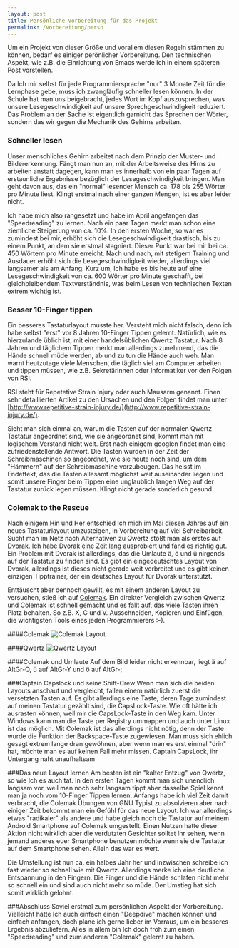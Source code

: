 ```yaml
---
layout: post
title: Persönliche Vorbereitung für das Projekt
permalink: /vorbereitung/perso
---
```

Um ein Projekt von dieser Größe und vorallem diesen Regeln stämmen zu können, bedarf es einiger perönlicher Vorbereitung.
Den technischen Aspekt, wie z.B. die Einrichtung von Emacs werde Ich in einem späteren Post vorstellen.

Da Ich mir selbst für jede Programmiersprache "nur" 3 Monate Zeit für die Lernphase gebe, muss ich zwangläufig schneller lesen können.
In der Schule hat man uns beigebracht, jedes Wort im Kopf auszusprechen, was unsere Lesegeschwindigkeit auf unsere
Sprechgeschwindigkeit reduziert. Das Problem an der Sache ist eigentlich garnicht das Sprechen der Wörter, sondern das wir
gegen die Mechanik des Gehirns arbeiten.

### Schneller lesen
Unser menschliches Gehirn arbeitet nach dem Prinzip der Muster- und Bildererkennung.
Fängt man nun an, mit der Arbeitsweise des Hirns zu arbeiten anstatt dagegen, kann man es innerhalb von ein paar Tagen auf
erstaunliche Ergebnisse bezüglich der Lesegeschwindigkeit bringen. Man geht davon aus, das ein "normal" lesender Mensch
ca. 178 bis 255 Wörter pro Minute liest. Klingt erstmal nach einer ganzen Mengen, ist es aber leider nicht.

Ich habe mich also rangesetzt und habe im April angefangen das "Speedreading" zu lernen. Nach ein paar Tagen merkt man schon eine
ziemliche Steigerung von ca. 10%. In den ersten Woche, so war es zumindest bei mir, erhöht sich die Lesegeschwindigkeit drastisch,
bis zu einem Punkt, an dem sie erstmal stagniert. Dieser Punkt war bei mir bei ca. 450 Wörtern pro Minute erreicht. Nach und nach,
mit stetigem Training und Ausdauer erhöht sich die Lesegeschwindigkeit wieder, allerdings viel langsamer als am Anfang. Kurz um,
Ich habe es bis heute auf eine Lesegeschwindigkeit von ca. 600 Wörter pro Minute geschafft, bei gleichbleibendem Textverständnis,
was beim Lesen von technischen Texten extrem wichtig ist.

### Besser 10-Finger tippen
Ein besseres Tastaturlayout musste her. Versteht mich nicht falsch, denn ich habe selbst "erst" vor 8 Jahren 10-Finger Tippen gelernt.
Natürlich, wie es hierzulande üblich ist, mit einer handelsüblichen Qwertz Tastatur. Nach 8 Jahren und täglichem Tippen merkt man
allerdings zunehmend, das die Hände schnell müde werden, ab und zu tun die Hände auch weh. Man warnt heutzutage viele Menschen,
die täglich viel am Computer arbeiten und tippen müssen, wie z.B. Sekretärinnen oder Informatiker vor den Folgen von RSI.

RSI steht für Repetetive Strain Injury oder auch Mausarm genannt. Einen sehr detaillierten Artikel zu den Ursachen und den Folgen
findet man unter [http://www.repetitive-strain-injury.de/](http://www.repetitive-strain-injury.de/).

Sieht man sich einmal an, warum die Tasten auf der normalen Qwertz Tastatur angeordnet sind, wie sie angeordnet sind, kommt man
mit logischem Verstand nicht weit. Erst nach einigem googlen findet man eine zufriedenstellende Antwort. Die Tasten wurden in der
Zeit der Schreibmaschinen so angeordnet, wie sie heute noch sind, um dem "Hämmern" auf der Schreibmaschine vorzubeugen. Das heisst
im Endeffekt, das die Tasten allesamt möglichst weit auseinander liegen und somit unsere Finger beim Tippen eine unglaublich langen
Weg auf der Tastatur zurück legen müssen. Klingt nicht gerade sonderlich gesund.

### Colemak to the Rescue
Nach einigem Hin und Her entschied Ich mich im Mai diesen Jahres auf ein neues Tastaturlayout umzusteigen, in Vorbereitung auf viel
Schreibarbeit. Sucht man im Netz nach Alternativen zu Qwertz stößt man als erstes auf [Dvorak](http://de.wikipedia.org/wiki/Dvorak-Tastaturbelegung).
Ich habe Dvorak eine Zeit lang ausprobiert und fand es richtig gut. Ein Problem mit Dvorak ist allerdings, das die Umlaute
ä, ö und ü nirgends auf der Tastatur zu finden sind. Es gibt ein eingedeutschtes Layout von Dvorak, allerdings ist dieses nicht
gerade weit verbreitet und es gibt keinen einzigen Tipptrainer, der ein deutsches Layout für Dvorak unterstützt.

Enttäuscht aber dennoch gewillt, es mit einem anderen Layout zu versuchen, stieß ich auf [Colemak](http://colemak.com/). Ein direkter Vergleich
zwischen Qwertz und Colemak ist schnell gemacht und es fällt auf, das viele Tasten ihren Platz behalten. So z.B. X, C und V. Ausschneiden, Kopieren
und Einfügen, die wichtigsten Tools eines jeden Programmierers :-).

####Colemak
![Colemak Layout](http://colemak.com/wiki/images/8/80/Colemak_layout_2.png)

####Qwertz
![Qwertz Layout](http://upload.wikimedia.org/wikipedia/commons/thumb/3/36/KB_Germany.svg/800px-KB_Germany.svg.png)

####Colemak und Umlaute
Auf dem Bild leider nicht erkennbar, liegt ä auf AltGr-Q, ü auf AltGr-Y und ö auf AltGr-;

###Captain Capslock und seine Shift-Crew
Wenn man sich die beiden Layouts anschaut und vergleicht, fallen einem natürlich zuerst die versetzten Tasten auf. Es gibt allerdings eine Taste,
deren Tage zumindest auf meinen Tastatur gezählt sind, die CapsLock-Taste. Wie oft hätte ich ausrasten können, weil mir die CapsLock-Taste
in den Weg kam. Unter Windows kann man die Taste per Registry ummappen und auch unter Linux ist das möglich. Mit Colemak ist das allerdings nicht
nötig, denn der Taste wurde die Funktion der Backspace-Taste zugewiesen. Man muss sich ehlich gesagt extrem lange dran gewöhnen, aber wenn
man es erst einmal "drin" hat, möchte man es auf keinen Fall mehr missen. Captain CapsLock, ihr Untergang naht unaufhaltsam

###Das neue Layout lernen
Am besten ist ein "kalter Entzug" von Qwertz, so wie Ich es auch tat. In den ersten Tagen kommt man sich unendlich langsam vor, weil man noch sehr
langsam tippt aber dasselbe Spiel kennt man ja noch vom 10-Finger Tippen lernen. Anfangs habe ich viel Zeit damit verbracht, die Colemak Übungen
von GNU Typist zu absolvieren aber nach einiger Zeit bekommt man ein Gefühl für das neue Layout. Ich war allerdings etwas "radikaler" als andere
und habe gleich noch die Tastatur auf meinem Android Smartphone auf Colemak umgestellt. Einen Nutzen hatte diese Aktion nicht wirklich aber die
verdutzten Gesichter solltet Ihr sehen, wenn jemand anderes euer Smartphone benutzen möchte wenn sie die Tastatur auf dem Smartphone sehen.
Allein das war es wert.

Die Umstellung ist nun ca. ein halbes Jahr her und inzwischen schreibe ich fast wieder so schnell wie mit Qwertz. Allerdings merke ich eine
deutliche Entspannung in den Fingern. Die Finger und die Hände schlafen nicht mehr so schnell ein und sind auch nicht mehr so müde. Der Umstieg
hat sich somit wirklich gelohnt.

###Abschluss
Soviel erstmal zum persönlichen Aspekt der Vorbereitung. Vielleicht hätte Ich auch einfach einen "Deepdive" machen können und einfach anfangen,
doch plane ich gerne lieber im Vorraus, um ein besseres Ergebnis abzuliefern. Alles in allem bin Ich doch froh zum einen "Speedreading" und zum anderen "Colemak"
gelernt zu haben.
